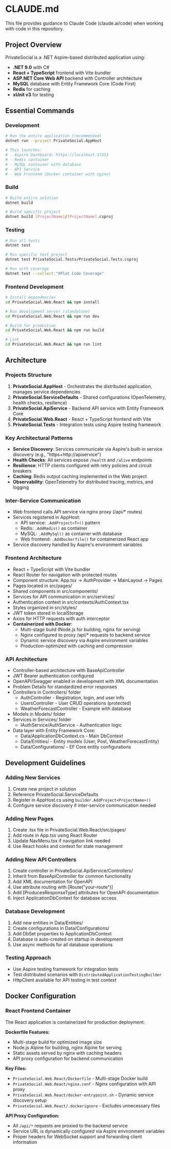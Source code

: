 # CLAUDE.md

This file provides guidance to Claude Code (claude.ai/code) when working with code in this repository.

## Project Overview

PrivateSocial is a .NET Aspire-based distributed application using:
- **.NET 9.0** with C#
- **React + TypeScript** frontend with Vite bundler
- **ASP.NET Core Web API** backend with Controller architecture
- **MySQL** database with Entity Framework Core (Code First)
- **Redis** for caching
- **xUnit v3** for testing

## Essential Commands

### Development
```bash
# Run the entire application (recommended)
dotnet run --project PrivateSocial.AppHost

# This launches:
# - Aspire Dashboard: https://localhost:17253
# - Redis container
# - MySQL container with database
# - API Service
# - Web Frontend (Docker container with nginx)
```

### Build
```bash
# Build entire solution
dotnet build

# Build specific project
dotnet build [ProjectName]/[ProjectName].csproj
```

### Testing
```bash
# Run all tests
dotnet test

# Run specific test project
dotnet test PrivateSocial.Tests/PrivateSocial.Tests.csproj

# Run with coverage
dotnet test --collect:"XPlat Code Coverage"
```

### Frontend Development
```bash
# Install dependencies
cd PrivateSocial.Web.React && npm install

# Run development server (standalone)
cd PrivateSocial.Web.React && npm run dev

# Build for production
cd PrivateSocial.Web.React && npm run build

# Lint
cd PrivateSocial.Web.React && npm run lint
```

## Architecture

### Projects Structure
1. **PrivateSocial.AppHost** - Orchestrates the distributed application, manages service dependencies
2. **PrivateSocial.ServiceDefaults** - Shared configurations (OpenTelemetry, health checks, resilience)
3. **PrivateSocial.ApiService** - Backend API service with Entity Framework Core
4. **PrivateSocial.Web.React** - React + TypeScript frontend with Vite
5. **PrivateSocial.Tests** - Integration tests using Aspire testing framework

### Key Architectural Patterns
- **Service Discovery**: Services communicate via Aspire's built-in service discovery (e.g., "https+http://apiservice")
- **Health Checks**: All services expose `/health` and `/alive` endpoints
- **Resilience**: HTTP clients configured with retry policies and circuit breakers
- **Caching**: Redis output caching implemented in the Web project
- **Observability**: OpenTelemetry for distributed tracing, metrics, and logging

### Inter-Service Communication
- Web frontend calls API service via nginx proxy (/api/* routes)
- Services registered in AppHost:
  - API service: `.AddProject<T>()` pattern
  - Redis: `.AddRedis()` as container
  - MySQL: `.AddMySql()` as container with database
  - Web frontend: `.AddDockerfile()` for containerized React app
- Service discovery handled by Aspire's environment variables

### Frontend Architecture
- React + TypeScript with Vite bundler
- React Router for navigation with protected routes
- Component structure: App.tsx → AuthProvider → MainLayout → Pages
- Pages located in src/pages/
- Shared components in src/components/
- Services for API communication in src/services/
- Authentication context in src/contexts/AuthContext.tsx
- Styles organized in src/styles/
- JWT token stored in localStorage
- Axios for HTTP requests with auth interceptor
- **Containerized with Docker**:
  - Multi-stage build (Node.js for building, nginx for serving)
  - Nginx configured to proxy /api/* requests to backend service
  - Dynamic service discovery via Aspire environment variables
  - Production-optimized with caching and compression

### API Architecture
- Controller-based architecture with BaseApiController
- JWT Bearer authentication configured
- OpenAPI/Swagger enabled in development with XML documentation
- Problem Details for standardized error responses
- Controllers in Controllers/ folder
  - AuthController - Registration, login, and user info
  - UsersController - User CRUD operations (protected)
  - WeatherForecastController - Example with database
- Models in Models/ folder
- Services in Services/ folder
  - IAuthService/AuthService - Authentication logic
- Data layer with Entity Framework Core:
  - Data/ApplicationDbContext.cs - Main DbContext
  - Data/Entities/ - Entity models (User, Post, WeatherForecastEntity)
  - Data/Configurations/ - EF Core entity configurations

## Development Guidelines

### Adding New Services
1. Create new project in solution
2. Reference PrivateSocial.ServiceDefaults
3. Register in AppHost.cs using `builder.AddProject<ProjectName>()`
4. Configure service discovery if inter-service communication needed

### Adding New Pages
1. Create .tsx file in PrivateSocial.Web.React/src/pages/
2. Add route in App.tsx using React Router
3. Update NavMenu.tsx if navigation link needed
4. Use React hooks and context for state management

### Adding New API Controllers
1. Create controller in PrivateSocial.ApiService/Controllers/
2. Inherit from BaseApiController for common functionality
3. Add XML documentation for OpenAPI
4. Use attribute routing with [Route("your-route")]
5. Add [ProducesResponseType] attributes for OpenAPI documentation
6. Inject ApplicationDbContext for database access

### Database Development
1. Add new entities in Data/Entities/
2. Create configurations in Data/Configurations/
3. Add DbSet properties to ApplicationDbContext
4. Database is auto-created on startup in development
5. Use async methods for all database operations

### Testing Approach
- Use Aspire testing framework for integration tests
- Test distributed scenarios with `DistributedApplicationTestingBuilder`
- HttpClient available for API testing in test context

## Docker Configuration

### React Frontend Container
The React application is containerized for production deployment:

**Dockerfile Features:**
- Multi-stage build for optimized image size
- Node.js Alpine for building, nginx Alpine for serving
- Static assets served by nginx with caching headers
- API proxy configuration for backend communication

**Key Files:**
- `PrivateSocial.Web.React/Dockerfile` - Multi-stage Docker build
- `PrivateSocial.Web.React/nginx.conf` - Nginx configuration with API proxy
- `PrivateSocial.Web.React/docker-entrypoint.sh` - Dynamic service discovery setup
- `PrivateSocial.Web.React/.dockerignore` - Excludes unnecessary files

**API Proxy Configuration:**
- All `/api/*` requests are proxied to the backend service
- Service URL is dynamically configured via Aspire environment variables
- Proper headers for WebSocket support and forwarding client information